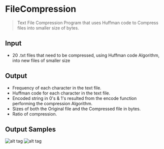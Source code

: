 # FileCompression
> Text File Compression Program that uses Huffman code to Compress files into smaller size of bytes.

## Input
* 20 .txt files that need to be compressed, using Huffman code Algorithm, into new files of smaller size

## Output 
* Frequency of each character in the text file.
* Huffman code for each character in the text file.
* Encoded string in 0's & 1's resulted from the encode function performing the compression Algorithm.
* Sizes of both the Original file and the Compressed file in bytes.
* Ratio of compression.

## Output Samples
![alt tag](https://github.com/abdel-elsayed/FileCompression/blob/main/Output/Capture1.PNG)
![alt tag](https://github.com/abdel-elsayed/FileCompression/blob/main/Output/Capture2.PNG)
